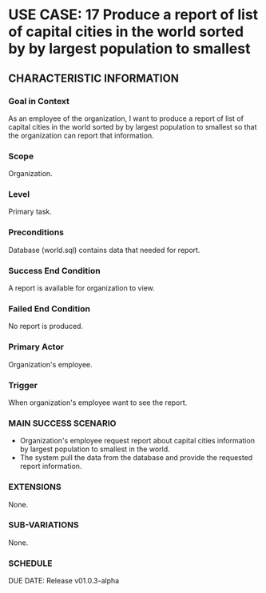 # USE CASE: 17 Produce a report of list of capital cities in the world sorted by by largest population to smallest
## CHARACTERISTIC INFORMATION
### Goal in Context
As an employee of the organization, I want to produce a report of list of capital cities in the world sorted by by largest population to smallest so that the organization can report that information.

### Scope
Organization.

### Level
Primary task.

### Preconditions
Database (world.sql) contains data that needed for report.

### Success End Condition
A report is available for organization to view.

### Failed End Condition
No report is produced.

### Primary Actor
Organization's employee.

### Trigger
When organization's employee want to see the report.

### MAIN SUCCESS SCENARIO
* Organization's employee request report about capital cities information by largest population to smallest in the world.
* The system pull the data from the database and provide the requested report information.

### EXTENSIONS
None.

### SUB-VARIATIONS
None.

### SCHEDULE
DUE DATE: Release v01.0.3-alpha
